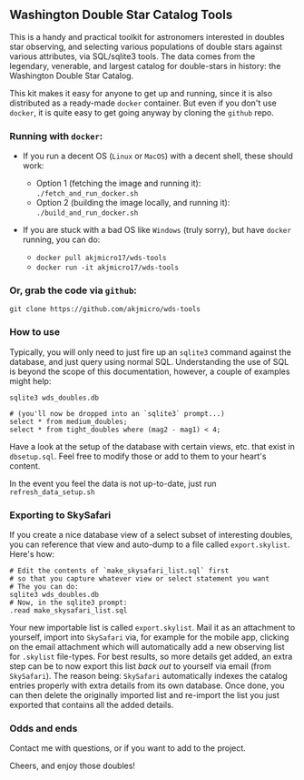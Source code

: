 ## Washington Double Star Catalog Tools

This is a handy and practical toolkit for astronomers interested in 
doubles star observing, and selecting various populations of double 
stars against various attributes, via SQL/sqlite3 tools. The data comes 
from the legendary, venerable, and largest catalog for double-stars in 
history: the Washington Double Star Catalog.

This kit makes it easy for anyone to get up and running, since it is 
also distributed as a ready-made `docker` container. But even if you 
don't use `docker`, it is quite easy to get going anyway by cloning the 
`github` repo.

### Running with `docker`:
  * If you run a decent OS (`Linux` or `MacOS`) with a decent shell, 
  these should work:
    * Option 1 (fetching the image and running it): 
    `./fetch_and_run_docker.sh`
    * Option 2 (building the image locally, and running it): 
    `./build_and_run_docker.sh`

  * If you are stuck with a bad OS like `Windows` (truly sorry), but 
  have `docker` running, you can do:
    * `docker pull akjmicro17/wds-tools`
    * `docker run -it akjmicro17/wds-tools`

### Or, grab the code via `github`:

`git clone https://github.com/akjmicro/wds-tools`

### How to use

Typically, you will only need to just fire up an `sqlite3` command 
against the database, and just query using normal SQL. Understanding the 
use of SQL is beyond the scope of this documentation, however, a couple 
of examples might help:

```
sqlite3 wds_doubles.db

# (you'll now be dropped into an `sqlite3` prompt...)
select * from medium_doubles;
select * from tight_doubles where (mag2 - mag1) < 4;
```

Have a look at the setup of the database with certain views, etc. that 
exist in `dbsetup.sql`. Feel free to modify those or add to them to your 
heart's content.

In the event you feel the data is not up-to-date, just run 
`refresh_data_setup.sh`

### Exporting to SkySafari

If you create a nice database view of a select subset of interesting 
doubles, you can reference that view and auto-dump to a file called 
`export.skylist`. Here's how:

```
# Edit the contents of `make_skysafari_list.sql` first
# so that you capture whatever view or select statement you want
# The you can do:
sqlite3 wds_doubles.db
# Now, in the sqlite3 prompt:
.read make_skysafari_list.sql
```

Your new importable list is called `export.skylist`. Mail it as an 
attachment to yourself, import into `SkySafari` via, for example for the 
mobile app, clicking on the email attachment which will automatically 
add a new observing list for `.skylist` file-types. For best results, so 
more details get added, an extra step can be to now export this list 
_back out_ to yourself via email (from `SkySafari`). The reason being: 
`SkySafari` automatically indexes the catalog entries properly with 
extra details from its own database. Once done, you can then delete the 
originally imported list and re-import the list you just exported that 
contains all the added details.

### Odds and ends
Contact me with questions, or if you want to add to the project.

Cheers, and enjoy those doubles!
